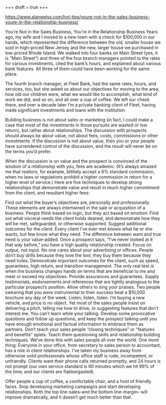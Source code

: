 +++
draft = true
+++

https://www.alanweiss.com/hot-tips/youre-not-in-the-sales-business-youre-in-the-relationship-business/

You’re Not in the Sales Business, You’re in the Relationship Business
Years ago, my wife and I moved to a new town with a check for $100,000 in our hands, which represented the difference between the old, smaller house we sold in high-priced New Jersey and the new, larger house we purchased in low-priced Rhode Island. We walked into four banks on Main Street (yes, it is “Main Street”) and three of the four branch managers pointed to the rates for various investments, cited the bank’s hours, and explained about various bank features. All three of them could have been working for the same place.

The fourth branch manager, at Fleet Bank, had the same rates, hours, and services, too, but she asked us about our objectives for moving to the area, how old our children were, what we would like to accomplish, what kind of work we did, and so on, and all over a cup of coffee. We left our check there, and over a decade later I’m a private banking client of Fleet, having made significant investments and loans with the institution.

Building business is not about sales or marketing (in fact, I could make a case that most of the investments in those pursuits are wasted or low return), but rather about relationships. The discussion with prospects should always be about value, not about fees, costs, commissions or other investments. If the discussion is not about value, then you or your people have surrendered control of the discussion, and the result will never be on the terms you’d prefer.

When the discussion is on value and the prospect is convinced of the wisdom of a relationship with you, fees are academic. (It’s always amazed me that realtors, for example, blithely accept a 6% standard commission, when no laws or regulations prohibit a higher commission in return for a higher level of service.) Here are five techniques to develop strong relationships that demonstrate value and result in much higher commitment from the client, and resultant higher fees:

Find out what the buyer’s objectives are, personally and professionally. These elements are always intertwined in the sale or acquisition of a business. People think based on logic, but they act based on emotion. Find out what visceral needs the client holds dearest, and demonstrate how they will be met, safeguarded, or otherwise supported.
Suggest additional outcomes for the client. Every client I’ve ever met knows what he or she wants, but few know what they need. The difference between want and true need is your value-added. Once a prospect says, “I’ve never looked at it that way before,” you have a high quality relationship created.
Focus on output, not input. No one cares about your advertising or offices. People don’t buy drills because they love the tool, they buy them because they need holes. Demonstrate important outcomes for the client, such as speed, guarantees, high return, and transition management. The only real test is when the business changes hands on terms that are beneficial to me and meet or exceed my objectives.
Provide assurances and guarantees. Supply testimonials, endorsements and references that are tightly analogous to the particular prospect’s position. Allow others to sing your praises. Two people swearing that you were instrumental to their success beat a $10,000 brochure any day of the week.
Listen, listen, listen. I’m buying a new vehicle, and price is no object. Yet most of the sales people insist on delivering a pitch, telling me how to drive, or suggesting features that don’t interest me. You can’t learn while your talking. Develop some provocative questions and follow up questions, and keep the prospect talking until you have enough emotional and factual information to embrace them as partners. Don’t teach your sales people “closing techniques” or “features and benefits” spiels. Teach them questioning skills and relationship building techniques. We’ve done this with sales people all over the world.
One more thing: Everyone in your office, from secretary to sales person to accountant, has a role in client relationships. I’ve taken my business away from otherwise solid professionals whose office staff is rude, incompetent, or unfriendly. Clients want their phone calls returned promptly, and 24 hours is not prompt (our own service standard is 90 minutes which we hit 99% of the time, and our clients are flabbergasted).

Offer people a cup of coffee, a comfortable chair, and a host of friendly faces. Stop developing marketing campaigns and start developing relationships. Both the top line-sales–and the bottom line-margin– will improve dramatically, and it doesn’t get much better than that.
